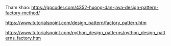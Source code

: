 Tham khao:
https://gpcoder.com/4352-huong-dan-java-design-pattern-factory-method/

https://www.tutorialspoint.com/design_pattern/factory_pattern.htm

https://www.tutorialspoint.com/python_design_patterns/python_design_patterns_factory.htm


